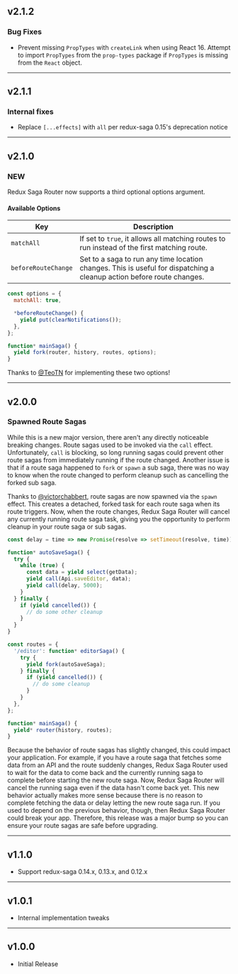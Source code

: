 ## v2.1.2

### Bug Fixes

* Prevent missing `PropTypes` with `createLink` when using React 16. Attempt to import `PropTypes` from the `prop-types` package if `PropTypes` is missing from the `React` object.

---

## v2.1.1

### Internal fixes

* Replace `[...effects]` with `all` per redux-saga 0.15's deprecation notice

---

## v2.1.0

### NEW

Redux Saga Router now supports a third optional options argument.

#### Available Options

Key                 | Description
--------------------|--------------------------------------------------------
`matchAll`          | If set to `true`, it allows all matching routes to run instead of the first matching route.
`beforeRouteChange` | Set to a saga to run any time location changes. This is useful for dispatching a cleanup action before route changes.

```js
const options = {
  matchAll: true,

  *beforeRouteChange() {
    yield put(clearNotifications());
  },
};

function* mainSaga() {
  yield fork(router, history, routes, options);
}
```

Thanks to [@TeoTN](https://github.com/TeoTN) for implementing these two options!

---

## v2.0.0

### Spawned Route Sagas

While this is a new major version, there aren't any directly noticeable breaking
changes. Route sagas used to be invoked via the `call` effect. Unfortunately,
`call` is blocking, so long running sagas could prevent other route sagas from
immediately running if the route changed. Another issue is that if a route saga
happened to `fork` or `spawn` a sub saga, there was no way to know when the
route changed to perform cleanup such as cancelling the forked sub saga.

Thanks to [@victorchabbert](https://github.com/victorchabbert), route sagas are
now spawned via the `spawn` effect. This creates a detached, forked task for
each route saga when its route triggers. Now, when the route changes, Redux Saga
Router will cancel any currently running route saga task, giving you the
opportunity to perform cleanup in your route saga or sub sagas.

```js
const delay = time => new Promise(resolve => setTimeout(resolve, time));

function* autoSaveSaga() {
  try {
    while (true) {
      const data = yield select(getData);
      yield call(Api.saveEditor, data);
      yield call(delay, 5000);
    }
  } finally {
    if (yield cancelled()) {
      // do some other cleanup
    }
  }
}

const routes = {
  '/editor': function* editorSaga() {
    try {
      yield fork(autoSaveSaga);
    } finally {
      if (yield cancelled()) {
        // do some cleanup
      }
    }
  },
};

function* mainSaga() {
  yield* router(history, routes);
}
```

Because the behavior of route sagas has slightly changed, this could impact your
application. For example, if you have a route saga that fetches some data from
an API and the route suddenly changes, Redux Saga Router used to wait for the
data to come back and the currently running saga to complete before starting the
new route saga. Now, Redux Saga Router will cancel the running saga even if the
data hasn't come back yet. This new behavior actually makes more sense because
there is no reason to complete fetching the data or delay letting the new route
saga run. If you used to depend on the previous behavior, though, then Redux
Saga Router could break your app. Therefore, this release was a major bump so
you can ensure your route sagas are safe before upgrading.

---

## v1.1.0

- Support redux-saga 0.14.x, 0.13.x, and 0.12.x

---

## v1.0.1

- Internal implementation tweaks

---

## v1.0.0

- Initial Release
